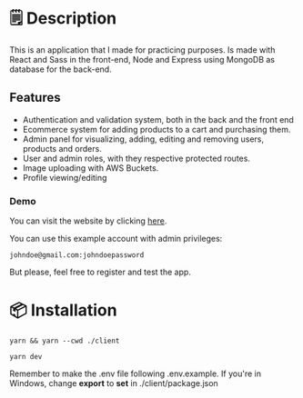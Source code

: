 # 🗒️ Description

This is an application that I made for practicing purposes. Is made with React and Sass in the front-end, Node and Express using MongoDB as database for the back-end.

## Features

- Authentication and validation system, both in the back and the front end
- Ecommerce system for adding products to a cart and purchasing them.
- Admin panel for visualizing, adding, editing and removing users, products and orders.
- User and admin roles, with they respective protected routes.
- Image uploading with AWS Buckets.
- Profile viewing/editing

### Demo

You can visit the website by clicking [here](https://vendo-ecommerce.facundoveliz.monster/).

You can use this example account with admin privileges:

    johndoe@gmail.com:johndoepassword

But please, feel free to register and test the app.

# 📦 Installation

    yarn && yarn --cwd ./client

    yarn dev

Remember to make the .env file following .env.example. If you're in Windows, change **export** to **set** in ./client/package.json
